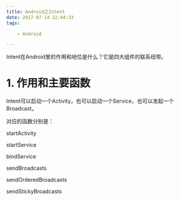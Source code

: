```yaml
---
title: Android之Intent
date: 2017-07-14 22:44:33
tags:

	- Android

---
```


Intent在Android里的作用和地位是什么？它是四大组件的联系纽带。

# 1. 作用和主要函数

Intent可以启动一个Activity，也可以启动一个Service，也可以发起一个Broadcast。

对应的函数分别是：

startActivity

startService

bindService

sendBroadcasts

sendOrderedBroadcasts

sendStickyBroadcasts

